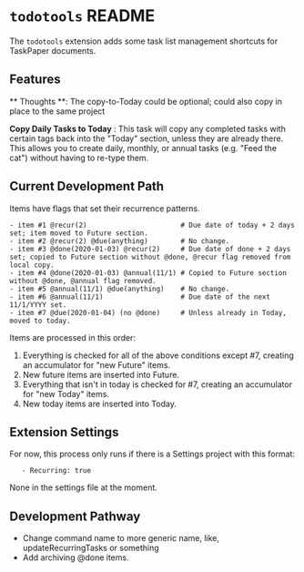 # `todotools` README

The `todotools` extension adds some task list management shortcuts for TaskPaper documents.

## Features

** Thoughts **:
The copy-to-Today could be optional; could also copy in place to the same project

**Copy Daily Tasks to Today**
: This task will copy any completed tasks with certain tags back into the "Today" section, unless they are already there. This allows you to create daily, monthly, or annual tasks (e.g. "Feed the cat") without having to re-type them.

## Current Development Path

Items have flags that set their recurrence patterns.

```
- item #1 @recur(2)                       # Due date of today + 2 days set; item moved to Future section.
- item #2 @recur(2) @due(anything)        # No change.
- item #3 @done(2020-01-03) @recur(2)     # Due date of done + 2 days set; copied to Future section without @done, @recur flag removed from local copy.
- item #4 @done(2020-01-03) @annual(11/1) # Copied to Future section without @done, @annual flag removed.
- item #5 @annual(11/1) @due(anything)    # No change.
- item #6 @annual(11/1)                   # Due date of the next 11/1/YYYY set.
- item #7 @due(2020-01-04) (no @done)     # Unless already in Today, moved to today.
```

Items are processed in this order:

1. Everything is checked for all of the above conditions except #7, creating an accumulator for "new Future" items.
2. New future items are inserted into Future.
3. Everything that isn't in today is checked for #7, creating an accumulator for "new Today" items.
4. New today items are inserted into Today.

## Extension Settings

For now, this process only runs if there is a Settings project with this format:

```Settings:
   - Recurring: true
```

None in the settings file at the moment.

## Development Pathway

-   Change command name to more generic name, like, updateRecurringTasks or something
-   Add archiving @done items.
